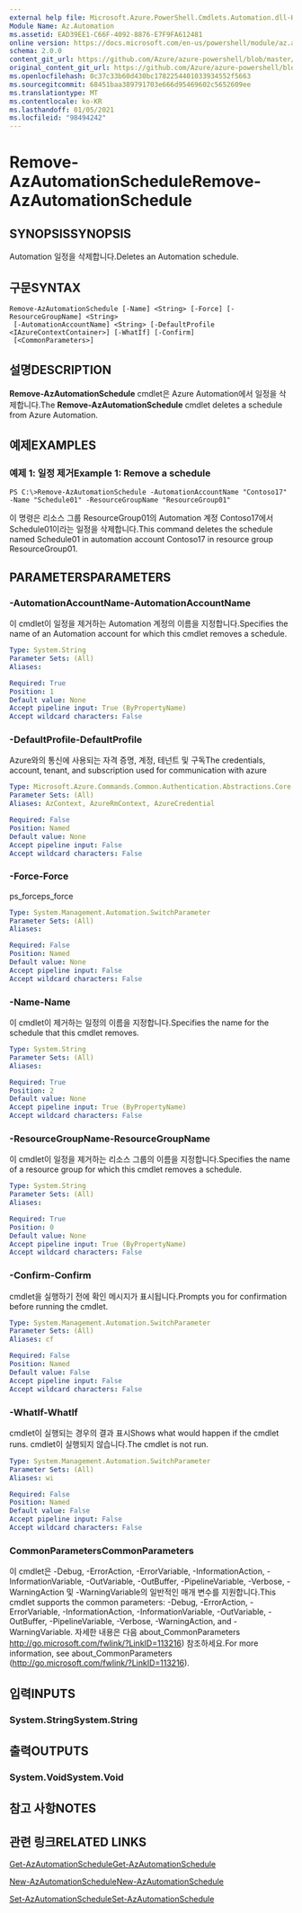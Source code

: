 ```yaml
---
external help file: Microsoft.Azure.PowerShell.Cmdlets.Automation.dll-Help.xml
Module Name: Az.Automation
ms.assetid: EAD39EE1-C66F-4092-8876-E7F9FA612481
online version: https://docs.microsoft.com/en-us/powershell/module/az.automation/remove-azautomationschedule
schema: 2.0.0
content_git_url: https://github.com/Azure/azure-powershell/blob/master/src/Automation/Automation/help/Remove-AzAutomationSchedule.md
original_content_git_url: https://github.com/Azure/azure-powershell/blob/master/src/Automation/Automation/help/Remove-AzAutomationSchedule.md
ms.openlocfilehash: 0c37c33b60d430bc1782254401033934552f5663
ms.sourcegitcommit: 68451baa389791703e666d95469602c5652609ee
ms.translationtype: MT
ms.contentlocale: ko-KR
ms.lasthandoff: 01/05/2021
ms.locfileid: "98494242"
---
```

# <span data-ttu-id="a089c-101">Remove-AzAutomationSchedule</span><span class="sxs-lookup"><span data-stu-id="a089c-101">Remove-AzAutomationSchedule</span></span>

## <span data-ttu-id="a089c-102">SYNOPSIS</span><span class="sxs-lookup"><span data-stu-id="a089c-102">SYNOPSIS</span></span>
<span data-ttu-id="a089c-103">Automation 일정을 삭제합니다.</span><span class="sxs-lookup"><span data-stu-id="a089c-103">Deletes an Automation schedule.</span></span>

## <span data-ttu-id="a089c-104">구문</span><span class="sxs-lookup"><span data-stu-id="a089c-104">SYNTAX</span></span>

```
Remove-AzAutomationSchedule [-Name] <String> [-Force] [-ResourceGroupName] <String>
 [-AutomationAccountName] <String> [-DefaultProfile <IAzureContextContainer>] [-WhatIf] [-Confirm]
 [<CommonParameters>]
```

## <span data-ttu-id="a089c-105">설명</span><span class="sxs-lookup"><span data-stu-id="a089c-105">DESCRIPTION</span></span>
<span data-ttu-id="a089c-106">**Remove-AzAutomationSchedule** cmdlet은 Azure Automation에서 일정을 삭제합니다.</span><span class="sxs-lookup"><span data-stu-id="a089c-106">The **Remove-AzAutomationSchedule** cmdlet deletes a schedule from Azure Automation.</span></span>

## <span data-ttu-id="a089c-107">예제</span><span class="sxs-lookup"><span data-stu-id="a089c-107">EXAMPLES</span></span>

### <span data-ttu-id="a089c-108">예제 1: 일정 제거</span><span class="sxs-lookup"><span data-stu-id="a089c-108">Example 1: Remove a schedule</span></span>
```
PS C:\>Remove-AzAutomationSchedule -AutomationAccountName "Contoso17" -Name "Schedule01" -ResourceGroupName "ResourceGroup01"
```

<span data-ttu-id="a089c-109">이 명령은 리소스 그룹 ResourceGroup01의 Automation 계정 Contoso17에서 Schedule01이라는 일정을 삭제합니다.</span><span class="sxs-lookup"><span data-stu-id="a089c-109">This command deletes the schedule named Schedule01 in automation account Contoso17 in resource group ResourceGroup01.</span></span>

## <span data-ttu-id="a089c-110">PARAMETERS</span><span class="sxs-lookup"><span data-stu-id="a089c-110">PARAMETERS</span></span>

### <span data-ttu-id="a089c-111">-AutomationAccountName</span><span class="sxs-lookup"><span data-stu-id="a089c-111">-AutomationAccountName</span></span>
<span data-ttu-id="a089c-112">이 cmdlet이 일정을 제거하는 Automation 계정의 이름을 지정합니다.</span><span class="sxs-lookup"><span data-stu-id="a089c-112">Specifies the name of an Automation account for which this cmdlet removes a schedule.</span></span>

```yaml
Type: System.String
Parameter Sets: (All)
Aliases:

Required: True
Position: 1
Default value: None
Accept pipeline input: True (ByPropertyName)
Accept wildcard characters: False
```

### <span data-ttu-id="a089c-113">-DefaultProfile</span><span class="sxs-lookup"><span data-stu-id="a089c-113">-DefaultProfile</span></span>
<span data-ttu-id="a089c-114">Azure와의 통신에 사용되는 자격 증명, 계정, 테넌트 및 구독</span><span class="sxs-lookup"><span data-stu-id="a089c-114">The credentials, account, tenant, and subscription used for communication with azure</span></span>

```yaml
Type: Microsoft.Azure.Commands.Common.Authentication.Abstractions.Core.IAzureContextContainer
Parameter Sets: (All)
Aliases: AzContext, AzureRmContext, AzureCredential

Required: False
Position: Named
Default value: None
Accept pipeline input: False
Accept wildcard characters: False
```

### <span data-ttu-id="a089c-115">-Force</span><span class="sxs-lookup"><span data-stu-id="a089c-115">-Force</span></span>
<span data-ttu-id="a089c-116">ps_force</span><span class="sxs-lookup"><span data-stu-id="a089c-116">ps_force</span></span>

```yaml
Type: System.Management.Automation.SwitchParameter
Parameter Sets: (All)
Aliases:

Required: False
Position: Named
Default value: None
Accept pipeline input: False
Accept wildcard characters: False
```

### <span data-ttu-id="a089c-117">-Name</span><span class="sxs-lookup"><span data-stu-id="a089c-117">-Name</span></span>
<span data-ttu-id="a089c-118">이 cmdlet이 제거하는 일정의 이름을 지정합니다.</span><span class="sxs-lookup"><span data-stu-id="a089c-118">Specifies the name for the schedule that this cmdlet removes.</span></span>

```yaml
Type: System.String
Parameter Sets: (All)
Aliases:

Required: True
Position: 2
Default value: None
Accept pipeline input: True (ByPropertyName)
Accept wildcard characters: False
```

### <span data-ttu-id="a089c-119">-ResourceGroupName</span><span class="sxs-lookup"><span data-stu-id="a089c-119">-ResourceGroupName</span></span>
<span data-ttu-id="a089c-120">이 cmdlet이 일정을 제거하는 리소스 그룹의 이름을 지정합니다.</span><span class="sxs-lookup"><span data-stu-id="a089c-120">Specifies the name of a resource group for which this cmdlet removes a schedule.</span></span>

```yaml
Type: System.String
Parameter Sets: (All)
Aliases:

Required: True
Position: 0
Default value: None
Accept pipeline input: True (ByPropertyName)
Accept wildcard characters: False
```

### <span data-ttu-id="a089c-121">-Confirm</span><span class="sxs-lookup"><span data-stu-id="a089c-121">-Confirm</span></span>
<span data-ttu-id="a089c-122">cmdlet을 실행하기 전에 확인 메시지가 표시됩니다.</span><span class="sxs-lookup"><span data-stu-id="a089c-122">Prompts you for confirmation before running the cmdlet.</span></span>

```yaml
Type: System.Management.Automation.SwitchParameter
Parameter Sets: (All)
Aliases: cf

Required: False
Position: Named
Default value: False
Accept pipeline input: False
Accept wildcard characters: False
```

### <span data-ttu-id="a089c-123">-WhatIf</span><span class="sxs-lookup"><span data-stu-id="a089c-123">-WhatIf</span></span>
<span data-ttu-id="a089c-124">cmdlet이 실행되는 경우의 결과 표시</span><span class="sxs-lookup"><span data-stu-id="a089c-124">Shows what would happen if the cmdlet runs.</span></span>
<span data-ttu-id="a089c-125">cmdlet이 실행되지 않습니다.</span><span class="sxs-lookup"><span data-stu-id="a089c-125">The cmdlet is not run.</span></span>

```yaml
Type: System.Management.Automation.SwitchParameter
Parameter Sets: (All)
Aliases: wi

Required: False
Position: Named
Default value: False
Accept pipeline input: False
Accept wildcard characters: False
```

### <span data-ttu-id="a089c-126">CommonParameters</span><span class="sxs-lookup"><span data-stu-id="a089c-126">CommonParameters</span></span>
<span data-ttu-id="a089c-127">이 cmdlet은 -Debug, -ErrorAction, -ErrorVariable, -InformationAction, -InformationVariable, -OutVariable, -OutBuffer, -PipelineVariable, -Verbose, -WarningAction 및 -WarningVariable의 일반적인 매개 변수를 지원합니다.</span><span class="sxs-lookup"><span data-stu-id="a089c-127">This cmdlet supports the common parameters: -Debug, -ErrorAction, -ErrorVariable, -InformationAction, -InformationVariable, -OutVariable, -OutBuffer, -PipelineVariable, -Verbose, -WarningAction, and -WarningVariable.</span></span> <span data-ttu-id="a089c-128">자세한 내용은 다음 about_CommonParameters http://go.microsoft.com/fwlink/?LinkID=113216) 참조하세요.</span><span class="sxs-lookup"><span data-stu-id="a089c-128">For more information, see about_CommonParameters (http://go.microsoft.com/fwlink/?LinkID=113216).</span></span>

## <span data-ttu-id="a089c-129">입력</span><span class="sxs-lookup"><span data-stu-id="a089c-129">INPUTS</span></span>

### <span data-ttu-id="a089c-130">System.String</span><span class="sxs-lookup"><span data-stu-id="a089c-130">System.String</span></span>

## <span data-ttu-id="a089c-131">출력</span><span class="sxs-lookup"><span data-stu-id="a089c-131">OUTPUTS</span></span>

### <span data-ttu-id="a089c-132">System.Void</span><span class="sxs-lookup"><span data-stu-id="a089c-132">System.Void</span></span>

## <span data-ttu-id="a089c-133">참고 사항</span><span class="sxs-lookup"><span data-stu-id="a089c-133">NOTES</span></span>

## <span data-ttu-id="a089c-134">관련 링크</span><span class="sxs-lookup"><span data-stu-id="a089c-134">RELATED LINKS</span></span>

[<span data-ttu-id="a089c-135">Get-AzAutomationSchedule</span><span class="sxs-lookup"><span data-stu-id="a089c-135">Get-AzAutomationSchedule</span></span>](./Get-AzAutomationSchedule.md)

[<span data-ttu-id="a089c-136">New-AzAutomationSchedule</span><span class="sxs-lookup"><span data-stu-id="a089c-136">New-AzAutomationSchedule</span></span>](./New-AzAutomationSchedule.md)

[<span data-ttu-id="a089c-137">Set-AzAutomationSchedule</span><span class="sxs-lookup"><span data-stu-id="a089c-137">Set-AzAutomationSchedule</span></span>](./Set-AzAutomationSchedule.md)


